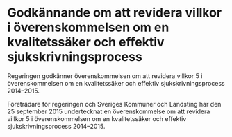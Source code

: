 # Godkännande om att revidera villkor i överenskommelsen om en kvalitetssäker och effektiv sjukskrivningsprocess

Regeringen godkänner överenskommelsen om att revidera villkor 5 i överenskommelsen om en kvalitetssäker och effektiv sjukskrivningsprocess 2014–2015\.


Företrädare för regeringen och Sveriges Kommuner och Landsting har den 25 september 2015 undertecknat en överenskommelse om att revidera villkor 5 i överenskommelsen om en kvalitetssäker och effektiv sjukskrivningsprocess 2014–2015\.
